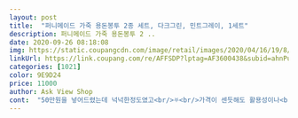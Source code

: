 ```yaml
---
layout: post 
title:  "퍼니메이드 가죽 용돈봉투 2종 세트, 다크그린, 민트그레이, 1세트" 
description: 퍼니메이드 가죽 용돈봉투 2 ..
date: 2020-09-26 08:18:08 
img: https://static.coupangcdn.com/image/retail/images/2020/04/16/19/8/fc8d702e-13e4-496f-bea5-c01732013b60.jpg 
linkUrl: https://link.coupang.com/re/AFFSDP?lptag=AF3600438&subid=ahnPublicAsk&pageKey=1500127078&itemId=2576004663&vendorItemId=70959717710&traceid=V0-113-dd16dbe04218f832 
categories: [1021] 
color: 9E9D24 
price: 11000 
author: Ask View Shop 
cont:  "50만원을 넣어드렸는데 넉넉한정도였고<br/>⛧<br/>가격이 센듯해도 활용성이나<br/>개별포장굿<br/>겉과안감모두 싼티ㄴㄴ 완전굿<br/>그보다도 훨씬 들어갈 것 같았어요<br/>기품 있는 그런 색상이였어요!!<br/>깔끔하고 좋습니다.<br/><br/>다음엔 200만원 담아 드리고 싶네요<br/>담아 드리느라 사진 찍지 못했지만<br/>담아드릴까하다가 보고 바로 주문했어요!<br/>돈을 넣어보니 딱 돈 넣으니 깔끔하게<br/>맞는 사이즈예요! 저는 5만원권 10장<br/>박음질도 깔끔하게 되있어요!<br/>받은 사람의 기분을 생각했을땐<br/>부모님 용돈 드릴려고 구매했는데 일반 은핸 봉투에 드리는 것보다 훨씬 더 좋습니다.<br/><br/>색감굿<br/>생각보다좋아서 돈을더넣어드려야할것같은.<br/>.<br/><br/>선물용으로 좋다고 생각해요!!!<br/>시어머니께 용돈을 드릴때 늘 봉투에<br/>신경을 쓰는편인데 이번엔 어떤 봉투에<br/>열고 닫는것도 똑딱이로 되있고<br/>와인색은 배송 받자마자 어머니께<br/>와인색은 사진 그대로 딱 차분하면서도<br/>재구매의사있음 다음엔붉은색계통으로구매예정<br/>재질굿<br/>적은 비용으로 큰 효과를 낼 수 있는 상품입니다.<br/><br/>좋은거이쁘게만들어주셔서감사합니다.<br/><br/>지갑으로도쓰겠단소리도들었음.<br/><br/>" 
---
```

